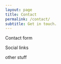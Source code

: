 ```yaml
---
layout: page
title: Contact
permalink: /contact/
subtitle: Get in touch.
---
```


Contact form

Social links

other stuff
